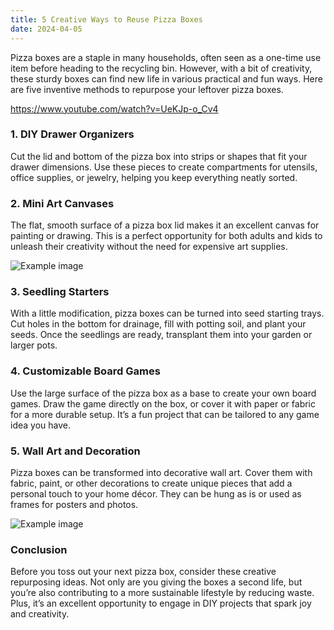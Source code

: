 ```yaml
---
title: 5 Creative Ways to Reuse Pizza Boxes
date: 2024-04-05
---
```

Pizza boxes are a staple in many households, often seen as a one-time use item before heading to the recycling bin.
However, with a bit of creativity, these sturdy boxes can find new life in various practical and fun ways. Here are
five inventive methods to repurpose your leftover pizza boxes.

https://www.youtube.com/watch?v=UeKJp-o_Cv4

### 1. DIY Drawer Organizers

Cut the lid and bottom of the pizza box into strips or shapes that fit your drawer dimensions. Use these pieces to
create compartments for utensils, office supplies, or jewelry, helping you keep everything neatly sorted.

### 2. Mini Art Canvases

The flat, smooth surface of a pizza box lid makes it an excellent canvas for painting or drawing. This is a perfect
opportunity for both adults and kids to unleash their creativity without the need for expensive art supplies.

![Example image](https://picsum.photos/1024/768)

### 3. Seedling Starters

With a little modification, pizza boxes can be turned into seed starting trays. Cut holes in the bottom for
drainage, fill with potting soil, and plant your seeds. Once the seedlings are ready, transplant them into your
garden or larger pots.

### 4. Customizable Board Games

Use the large surface of the pizza box as a base to create your own board games. Draw the game directly on the box,
or cover it with paper or fabric for a more durable setup. It’s a fun project that can be tailored to any game idea
you have.

### 5. Wall Art and Decoration

Pizza boxes can be transformed into decorative wall art. Cover them with fabric, paint, or other decorations to
create unique pieces that add a personal touch to your home décor. They can be hung as is or used as frames for
posters and photos.

![Example image](https://picsum.photos/1024/768)

### Conclusion

Before you toss out your next pizza box, consider these creative repurposing ideas. Not only are you giving the
boxes a second life, but you’re also contributing to a more sustainable lifestyle by reducing waste. Plus, it’s an
excellent opportunity to engage in DIY projects that spark joy and creativity.
